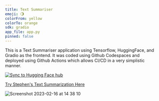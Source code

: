 ```yaml
---
title: Text Summariser
emoji: 🌖
colorFrom: yellow
colorTo: orange
sdk: gradio
app_file: app.py
pinned: false
---
```


This is a Text Summariser application using Tensorflow, HuggingFace, and Gradio as the frontend. It was coded using Github Codespaces and deployed using Github Actions which allows CI/CD in a very simplistic manner.


[![Sync to Hugging Face hub](https://github.com/stephenb30/text_summariser/actions/workflows/main.yml/badge.svg)](https://github.com/stephenb30/text_summariser/actions/workflows/main.yml)

[Try Stephen's Text Summarization Here](https://huggingface.co/spaces/stephenbreen/text_summariser)

![Screenshot 2023-02-16 at 14 38 10](https://user-images.githubusercontent.com/80136654/220473896-eac7987d-75aa-49a1-954d-4bb6a2e3e777.png)
